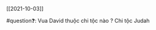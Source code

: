[[2021-10-03]]

#question❓: Vua David thuộc chi tộc nào
?
Chi tộc Judah
<!--SR:!2021-10-07,4,270-->

